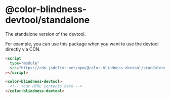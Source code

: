 # @color-blindness-devtool/standalone

The standalone version of the devtool.

For example, you can use this package when you want to use the devtool directly via CDN.

```html
<script
  type="module"
  src="https://cdn.jsdelivr.net/npm/@color-blindness-devtool/standalone@latest/dist/index.js"
></script>

<color-blindness-devtool>
  <!-- Your HTML contents here -->
</color-blindness-devtool>
```
